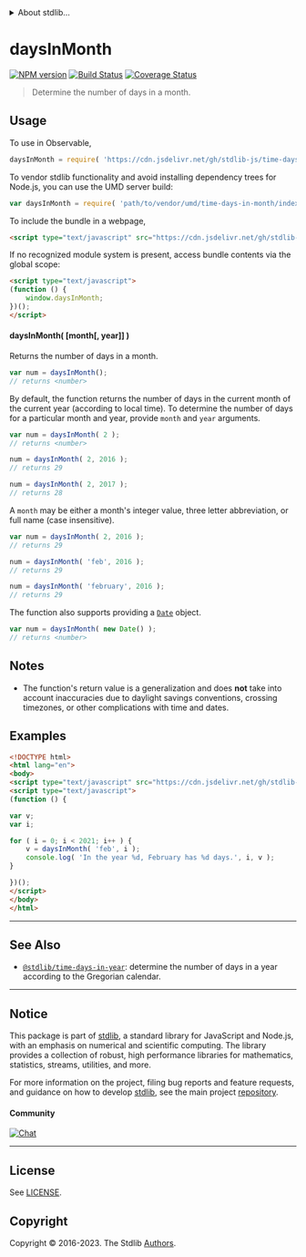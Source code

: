 <!--

@license Apache-2.0

Copyright (c) 2018 The Stdlib Authors.

Licensed under the Apache License, Version 2.0 (the "License");
you may not use this file except in compliance with the License.
You may obtain a copy of the License at

   http://www.apache.org/licenses/LICENSE-2.0

Unless required by applicable law or agreed to in writing, software
distributed under the License is distributed on an "AS IS" BASIS,
WITHOUT WARRANTIES OR CONDITIONS OF ANY KIND, either express or implied.
See the License for the specific language governing permissions and
limitations under the License.

-->


<details>
  <summary>
    About stdlib...
  </summary>
  <p>We believe in a future in which the web is a preferred environment for numerical computation. To help realize this future, we've built stdlib. stdlib is a standard library, with an emphasis on numerical and scientific computation, written in JavaScript (and C) for execution in browsers and in Node.js.</p>
  <p>The library is fully decomposable, being architected in such a way that you can swap out and mix and match APIs and functionality to cater to your exact preferences and use cases.</p>
  <p>When you use stdlib, you can be absolutely certain that you are using the most thorough, rigorous, well-written, studied, documented, tested, measured, and high-quality code out there.</p>
  <p>To join us in bringing numerical computing to the web, get started by checking us out on <a href="https://github.com/stdlib-js/stdlib">GitHub</a>, and please consider <a href="https://opencollective.com/stdlib">financially supporting stdlib</a>. We greatly appreciate your continued support!</p>
</details>

# daysInMonth

[![NPM version][npm-image]][npm-url] [![Build Status][test-image]][test-url] [![Coverage Status][coverage-image]][coverage-url] <!-- [![dependencies][dependencies-image]][dependencies-url] -->

> Determine the number of days in a month.



<section class="usage">

## Usage

To use in Observable,

```javascript
daysInMonth = require( 'https://cdn.jsdelivr.net/gh/stdlib-js/time-days-in-month@umd/browser.js' )
```

To vendor stdlib functionality and avoid installing dependency trees for Node.js, you can use the UMD server build:

```javascript
var daysInMonth = require( 'path/to/vendor/umd/time-days-in-month/index.js' )
```

To include the bundle in a webpage,

```html
<script type="text/javascript" src="https://cdn.jsdelivr.net/gh/stdlib-js/time-days-in-month@umd/browser.js"></script>
```

If no recognized module system is present, access bundle contents via the global scope:

```html
<script type="text/javascript">
(function () {
    window.daysInMonth;
})();
</script>
```

#### daysInMonth( \[month\[, year]] )

Returns the number of days in a month.

```javascript
var num = daysInMonth();
// returns <number>
```

By default, the function returns the number of days in the current month of the current year (according to local time). To determine the number of days for a particular month and year, provide `month` and `year` arguments.

```javascript
var num = daysInMonth( 2 );
// returns <number>

num = daysInMonth( 2, 2016 );
// returns 29

num = daysInMonth( 2, 2017 );
// returns 28
```

A `month` may be either a month's integer value, three letter abbreviation, or full name (case insensitive).

```javascript
var num = daysInMonth( 2, 2016 );
// returns 29

num = daysInMonth( 'feb', 2016 );
// returns 29

num = daysInMonth( 'february', 2016 );
// returns 29
```

The function also supports providing a [`Date`][date-object] object.

```javascript
var num = daysInMonth( new Date() );
// returns <number>
```

</section>

<!-- /.usage -->

<section class="notes">

## Notes

-   The function's return value is a generalization and does **not** take into account inaccuracies due to daylight savings conventions, crossing timezones, or other complications with time and dates. 

</section>

<!-- /.notes -->

<section class="examples">

## Examples

<!-- eslint no-undef: "error" -->

```html
<!DOCTYPE html>
<html lang="en">
<body>
<script type="text/javascript" src="https://cdn.jsdelivr.net/gh/stdlib-js/time-days-in-month@umd/browser.js"></script>
<script type="text/javascript">
(function () {

var v;
var i;

for ( i = 0; i < 2021; i++ ) {
    v = daysInMonth( 'feb', i );
    console.log( 'In the year %d, February has %d days.', i, v );
}

})();
</script>
</body>
</html>
```

</section>

<!-- /.examples -->



<!-- Section for related `stdlib` packages. Do not manually edit this section, as it is automatically populated. -->

<section class="related">

* * *

## See Also

-   <span class="package-name">[`@stdlib/time-days-in-year`][@stdlib/time/days-in-year]</span><span class="delimiter">: </span><span class="description">determine the number of days in a year according to the Gregorian calendar.</span>

</section>

<!-- /.related -->

<!-- Section for all links. Make sure to keep an empty line after the `section` element and another before the `/section` close. -->


<section class="main-repo" >

* * *

## Notice

This package is part of [stdlib][stdlib], a standard library for JavaScript and Node.js, with an emphasis on numerical and scientific computing. The library provides a collection of robust, high performance libraries for mathematics, statistics, streams, utilities, and more.

For more information on the project, filing bug reports and feature requests, and guidance on how to develop [stdlib][stdlib], see the main project [repository][stdlib].

#### Community

[![Chat][chat-image]][chat-url]

---

## License

See [LICENSE][stdlib-license].


## Copyright

Copyright &copy; 2016-2023. The Stdlib [Authors][stdlib-authors].

</section>

<!-- /.stdlib -->

<!-- Section for all links. Make sure to keep an empty line after the `section` element and another before the `/section` close. -->

<section class="links">

[npm-image]: http://img.shields.io/npm/v/@stdlib/time-days-in-month.svg
[npm-url]: https://npmjs.org/package/@stdlib/time-days-in-month

[test-image]: https://github.com/stdlib-js/time-days-in-month/actions/workflows/test.yml/badge.svg?branch=main
[test-url]: https://github.com/stdlib-js/time-days-in-month/actions/workflows/test.yml?query=branch:main

[coverage-image]: https://img.shields.io/codecov/c/github/stdlib-js/time-days-in-month/main.svg
[coverage-url]: https://codecov.io/github/stdlib-js/time-days-in-month?branch=main

<!--

[dependencies-image]: https://img.shields.io/david/stdlib-js/time-days-in-month.svg
[dependencies-url]: https://david-dm.org/stdlib-js/time-days-in-month/main

-->

[chat-image]: https://img.shields.io/gitter/room/stdlib-js/stdlib.svg
[chat-url]: https://app.gitter.im/#/room/#stdlib-js_stdlib:gitter.im

[stdlib]: https://github.com/stdlib-js/stdlib

[stdlib-authors]: https://github.com/stdlib-js/stdlib/graphs/contributors

[cli-section]: https://github.com/stdlib-js/time-days-in-month#cli
[cli-url]: https://github.com/stdlib-js/time-days-in-month/tree/cli
[@stdlib/time-days-in-month]: https://github.com/stdlib-js/time-days-in-month/tree/main

[umd]: https://github.com/umdjs/umd
[es-module]: https://developer.mozilla.org/en-US/docs/Web/JavaScript/Guide/Modules

[deno-url]: https://github.com/stdlib-js/time-days-in-month/tree/deno
[umd-url]: https://github.com/stdlib-js/time-days-in-month/tree/umd
[esm-url]: https://github.com/stdlib-js/time-days-in-month/tree/esm
[branches-url]: https://github.com/stdlib-js/time-days-in-month/blob/main/branches.md

[stdlib-license]: https://raw.githubusercontent.com/stdlib-js/time-days-in-month/main/LICENSE

[date-object]: https://developer.mozilla.org/en-US/docs/Web/JavaScript/Reference/Global_Objects/Date

<!-- <related-links> -->

[@stdlib/time/days-in-year]: https://github.com/stdlib-js/time-days-in-year/tree/umd

<!-- </related-links> -->

</section>

<!-- /.links -->
